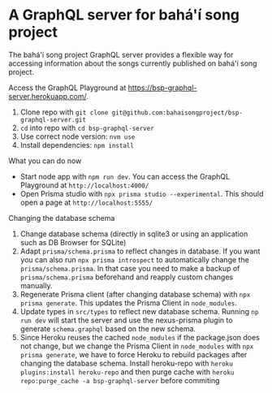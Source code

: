 # A GraphQL server for bahá'í song project

The bahá'í song project GraphQL server provides a flexible way for accessing information about the songs currently published on bahá'í song project.

Access the GraphQL Playground at https://bsp-graphql-server.herokuapp.com/.

1. Clone repo with `git clone git@github.com:bahaisongproject/bsp-graphql-server.git`
1. `cd` into repo with `cd bsp-graphql-server`
1. Use correct node version: `nvm use`
1. Install dependencies: `npm install`

What you can do now

- Start node app with `npm run dev`. You can access the GraphQL Playground at `http://localhost:4000/`
- Open Prisma studio with `npx prisma studio --experimental`. This should open a page at `http://localhost:5555/`

Changing the database schema

1. Change database schema (directly in sqlite3 or using an application such as DB Browser for SQLite)
1. Adapt `prisma/schema.prisma` to reflect changes in database. If you want you can also run `npx prisma introspect` to automatically change the `prisma/schema.prisma`. In that case you need to make a backup of `prisma/schema.prisma` beforehand and reapply custom changes manually.
1. Regenerate Prisma client (after changing database schema) with `npx prisma generate`. This updates the Prisma Client in `node_modules`.
1. Update types in `src/types` to reflect new database schema. Running `np run dev` will start the server and use the nexus-prisma plugin to generate `schema.graphql` based on the new schema.
1. Since Heroku reuses the cached `node_modules` if the package.json does not change, but we change the Prisma Client in `node_modules` with `npx prisma generate`, we have to force Heroku to rebuild packages after changing the database schema. Install heroku-repo with `heroku plugins:install heroku-repo` and then purge cache with `heroku repo:purge_cache -a bsp-graphql-server` before commiting
